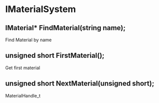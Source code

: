 # IMaterialSystem

## IMaterial\* FindMaterial\(string name\);

Find Material by name

## unsigned short FirstMaterial\(\);

Get first material

## unsigned short NextMaterial\(unsigned short\);

MaterialHandle\_t

